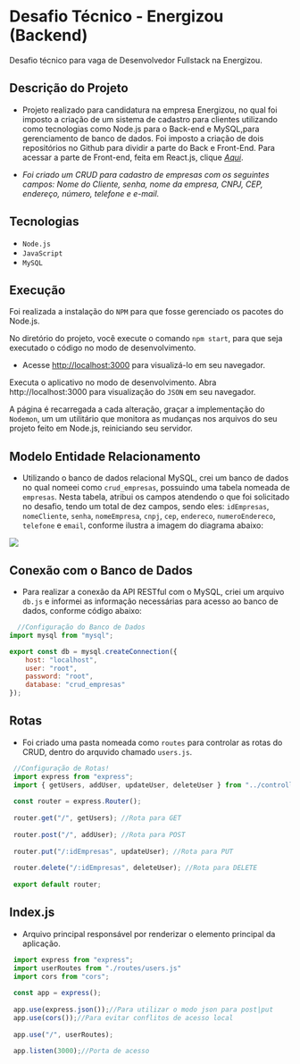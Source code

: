 # Desafio Técnico - Energizou (Backend)
Desafio técnico para vaga de Desenvolvedor Fullstack na Energizou.

## Descrição do Projeto

- Projeto realizado para candidatura na empresa Energizou, no qual foi imposto a criação de um sistema de cadastro para clientes utilizando como tecnologias como Node.js para o Back-end e MySQL,para gerenciamento de banco de dados. Foi imposto a criação de dois repositórios no Github para dividir a parte do Back e Front-End. Para acessar a parte de Front-end, feita em React.js, clique [*Aqui*](https://github.com/FMTSL).

- *Foi criado um CRUD para cadastro de empresas com os seguintes campos: Nome do Cliente, senha, nome da empresa, CNPJ, CEP, endereço, número, telefone e e-mail.*

## Tecnologias

- `Node.js`
- `JavaScript`
- `MySQL`

## Execução

Foi realizada a instalação do `NPM` para que fosse gerenciado os pacotes do Node.js. 

No diretório do projeto, você execute o comando `npm start`, para que seja executado o código no modo de desenvolvimento.
- Acesse [http://localhost:3000](http://localhost:3000) para visualizá-lo em seu navegador.

Executa o aplicativo no modo de desenvolvimento.
Abra http://localhost:3000 para visualização do `JSON` em seu navegador.

A página é recarregada a cada alteração, graçar a implementação do `Nodemon`, um um utilitário que monitora as mudanças nos arquivos do seu projeto feito em Node.js, reiniciando seu servidor. 

## Modelo Entidade Relacionamento

- Utilizando o banco de dados relacional MySQL, crei um banco de dados no qual nomeei como `crud_empresas`, possuindo uma tabela nomeada de `empresas`. Nesta tabela, atribui os campos atendendo o que foi solicitado no desafio, tendo um total de dez campos, sendo eles: `idEmpresas`, `nomeCliente`, `senha`, `nomeEmpresa`, `cnpj`, `cep`, `endereco`, `numeroEndereco`, `telefone` e `email`, conforme ilustra a imagem do diagrama abaixo:

 <img src="https://user-images.githubusercontent.com/88333095/280485441-bab5266e-cbc7-4f43-b155-231908fe9f70.png"/>

 ## Conexão com o Banco de Dados

 - Para realizar a conexão da API RESTful com o MySQL, criei um arquivo `db.js` e informei as informação necessárias para acesso ao banco de dados, conforme código abaixo:
 
```javascript
  //Configuração do Banco de Dados
import mysql from "mysql";

export const db = mysql.createConnection({
    host: "localhost",
    user: "root",
    password: "root",
    database: "crud_empresas"
});
```
## Rotas

- Foi criado uma pasta nomeada como `routes` para controlar as rotas do CRUD, dentro do arquvido chamado `users.js`.

```javascript
 //Configuração de Rotas!
 import express from "express";
 import { getUsers, addUser, updateUser, deleteUser } from "../controllers/user.js";
 
 const router = express.Router();
 
 router.get("/", getUsers); //Rota para GET
 
 router.post("/", addUser); //Rota para POST
 
 router.put("/:idEmpresas", updateUser); //Rota para PUT
 
 router.delete("/:idEmpresas", deleteUser); //Rota para DELETE
 
 export default router; 
```

## Index.js

- Arquivo principal responsável por renderizar o elemento principal da aplicação.

```javascript
 import express from "express";
 import userRoutes from "./routes/users.js"
 import cors from "cors";
 
 const app = express();
 
 app.use(express.json());//Para utilizar o modo json para post|put
 app.use(cors());//Para evitar conflitos de acesso local
 
 app.use("/", userRoutes);
 
 app.listen(3000);//Porta de acesso
```
